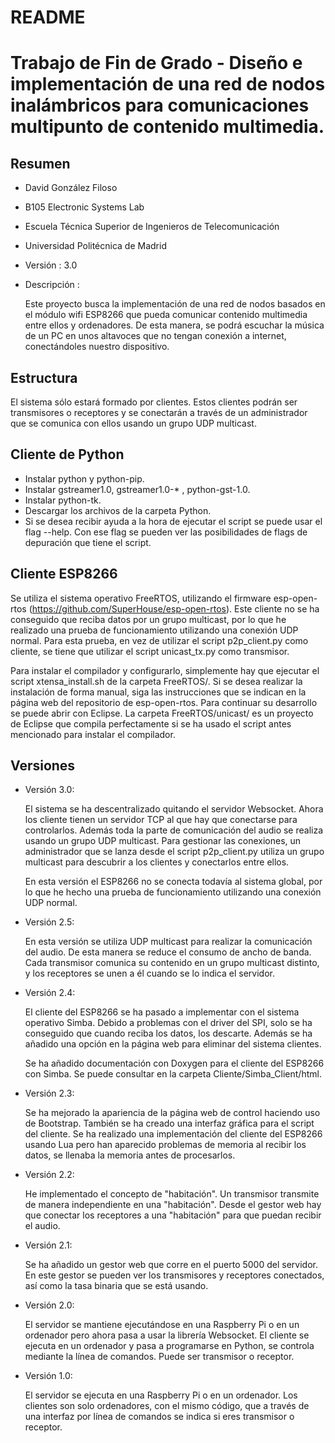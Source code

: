 # README #

# Trabajo de Fin de Grado - Diseño e implementación de una red de nodos inalámbricos para comunicaciones multipunto de contenido multimedia.

##	Resumen
+ David González Filoso
+ B105 Electronic Systems Lab
+ Escuela Técnica Superior de Ingenieros de Telecomunicación
+ Universidad Politécnica de Madrid
+ Versión : 3.0
+ Descripción :

	Este proyecto busca la implementación de una red de nodos basados en el módulo wifi ESP8266 que pueda comunicar contenido multimedia entre ellos y ordenadores. De esta manera, se podrá escuchar la música de un PC en unos altavoces que no tengan conexión a internet, conectándoles nuestro dispositivo.

##	Estructura
El sistema sólo estará formado por clientes. Estos clientes podrán ser transmisores o receptores y se conectarán a través de un administrador que se comunica con ellos usando un grupo UDP multicast.

##	Cliente de Python
+ Instalar python y python-pip.
+ Instalar gstreamer1.0, gstreamer1.0-* , python-gst-1.0.
+	Instalar python-tk.
+ Descargar los archivos de la carpeta Python.
+ Si se desea recibir ayuda a la hora de ejecutar el script se puede usar el flag --help. Con ese flag se pueden ver las posibilidades de flags de depuración que tiene el script.

##	Cliente ESP8266
Se utiliza el sistema operativo FreeRTOS, utilizando el firmware esp-open-rtos (https://github.com/SuperHouse/esp-open-rtos). Este cliente no se ha conseguido que reciba datos por un grupo multicast, por lo que he realizado una prueba de funcionamiento utilizando una conexión UDP normal. Para esta prueba, en vez de utilizar el script p2p_client.py como cliente, se tiene que utilizar el script unicast_tx.py como transmisor.

Para instalar el compilador y configurarlo, simplemente hay que ejecutar el script xtensa_install.sh de la carpeta FreeRTOS/. Si se desea realizar la instalación de forma manual, siga las instrucciones que se indican en la página web del repositorio de esp-open-rtos. Para continuar su desarrollo se puede abrir con Eclipse. La carpeta FreeRTOS/unicast/ es un proyecto de Eclipse que compila perfectamente si se ha usado el script antes mencionado para instalar el compilador.

##	Versiones
+ Versión 3.0:

	El sistema se ha descentralizado quitando el servidor Websocket. Ahora los cliente tienen un servidor TCP al que hay que conectarse para controlarlos. Además toda la parte de comunicación del audio se realiza usando un grupo UDP multicast. Para gestionar las conexiones, un administrador que se lanza desde el script p2p_client.py utiliza un grupo multicast para descubrir a los clientes y conectarlos entre ellos.

	En esta versión el ESP8266 no se conecta todavía al sistema global, por lo que he hecho una prueba de funcionamiento utilizando una conexión UDP normal.

+	Versión 2.5:

	En esta versión se utiliza UDP multicast para realizar la comunicación del audio. De esta manera se reduce el consumo de ancho de banda. Cada transmisor comunica su contenido en un grupo multicast distinto, y los receptores se unen a él cuando se lo indica el servidor.

+ Versión 2.4:

	El cliente del ESP8266 se ha pasado a implementar con el sistema operativo Simba. Debido a problemas con el driver del SPI, solo se ha conseguido que cuando reciba los datos, los descarte. Además se ha añadido una opción en la página web para eliminar del sistema clientes.

	Se ha añadido documentación con Doxygen para el cliente del ESP8266 con Simba. Se puede consultar en la carpeta Cliente/Simba_Client/html.

+	Versión 2.3:

	Se ha mejorado la apariencia de la página web de control haciendo uso de Bootstrap. También se ha creado una interfaz gráfica para el script del cliente. Se ha realizado una implementación del cliente del ESP8266 usando Lua pero han aparecido problemas de memoria al recibir los datos, se llenaba la memoria antes de procesarlos.

+	Versión 2.2:

	He implementado el concepto de "habitación". Un transmisor transmite de manera independiente en una "habitación". Desde el gestor web hay que conectar los receptores a una "habitación" para que puedan recibir el audio.

+	Versión 2.1:

	Se ha añadido un gestor web que corre en el puerto 5000 del servidor. En este gestor se pueden ver los transmisores y receptores conectados, así como la tasa binaria que se está usando.

+ Versión 2.0:

	El servidor se mantiene ejecutándose en una Raspberry Pi o en un ordenador pero ahora pasa a usar la librería Websocket. El cliente se ejecuta en un ordenador y pasa a programarse en Python, se controla mediante la línea de comandos. Puede ser transmisor o receptor.

+	Versión 1.0:

	El servidor se ejecuta en una Raspberry Pi o en un ordenador. Los clientes son solo ordenadores, con el mismo código, que a través de una interfaz por línea de comandos se indica si eres transmisor o receptor.
